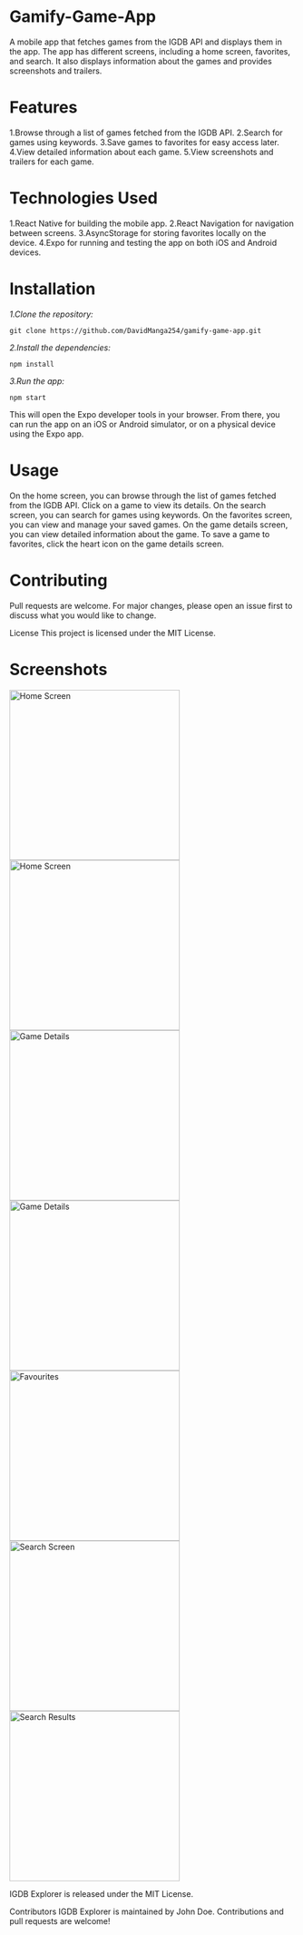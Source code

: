 # Gamify-Game-App
A mobile app that fetches games from the IGDB API and displays them in the app. The app has different screens, including a home screen, favorites, and search. It also displays information about the games and provides screenshots and trailers.

# Features
1.Browse through a list of games fetched from the IGDB API.
2.Search for games using keywords.
3.Save games to favorites for easy access later.
4.View detailed information about each game.
5.View screenshots and trailers for each game.

# Technologies Used
1.React Native for building the mobile app.
2.React Navigation for navigation between screens.
3.AsyncStorage for storing favorites locally on the device.
4.Expo for running and testing the app on both iOS and Android devices.

# Installation
*1.Clone the repository:*

`git clone https://github.com/DavidManga254/gamify-game-app.git`

*2.Install the dependencies:*

`npm install`

*3.Run the app:*

`npm start`

This will open the Expo developer tools in your browser. From there, you can run the app on an iOS or Android simulator, or on a physical device using the Expo app.

# Usage
On the home screen, you can browse through the list of games fetched from the IGDB API. Click on a game to view its details.
On the search screen, you can search for games using keywords.
On the favorites screen, you can view and manage your saved games.
On the game details screen, you can view detailed information about the game.
To save a game to favorites, click the heart icon on the game details screen.

# Contributing
Pull requests are welcome. For major changes, please open an issue first to discuss what you would like to change.

License
This project is licensed under the MIT License.




# Screenshots
<div style="display: flex; flex-wrap: wrap;">
<img src="https://raw.githubusercontent.com/DavidManga254/gamify-game-app/main/screenshots/Screenshot_1679165343.png" alt="Home Screen" width="300">
<img src="https://github.com/DavidManga254/gamify-game-app/raw/main/screenshots/Screenshot_1679165360.png" alt="Home Screen" width="300" margin-right="20">
<img src="https://github.com/DavidManga254/gamify-game-app/raw/main/screenshots/Screenshot_1679165393.png" alt="Game Details" width="300" margin-right="20">
<img src="https://github.com/DavidManga254/gamify-game-app/raw/main/screenshots/Screenshot_1679165412.png" alt="Game Details" width="300" margin-right="20">
<img src="https://github.com/DavidManga254/gamify-game-app/raw/main/screenshots/Screenshot_1679165816.png" alt="Favourites" width="300" margin-right="20">
<img src="https://github.com/DavidManga254/gamify-game-app/raw/main/screenshots/Screenshot_1679165830.png" alt="Search Screen" width="300" margin-right="20">
<img src="https://github.com/DavidManga254/gamify-game-app/raw/main/screenshots/Screenshot_1679165936.png" alt="Search Results" width="300" margin-right="20">
</div>


IGDB Explorer is released under the MIT License.

Contributors
IGDB Explorer is maintained by John Doe. Contributions and pull requests are welcome!



